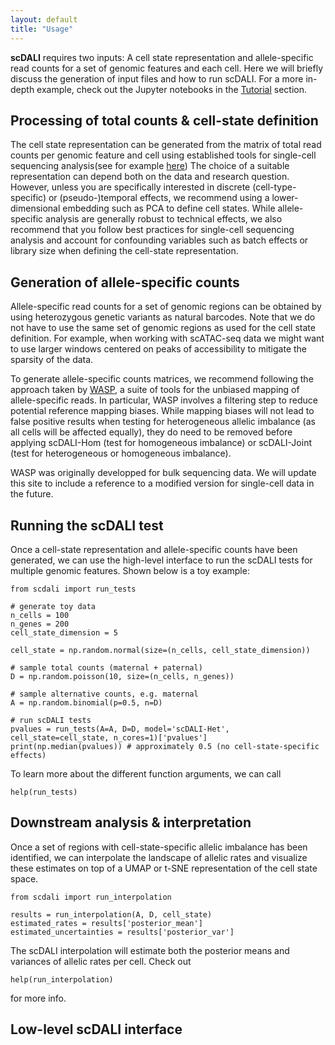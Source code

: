 ```yaml
---
layout: default
title: "Usage"
---
```


<strong>scDALI</strong> requires two inputs: A cell state representation and allele-specific read counts for a set of genomic features and each cell. Here we will briefly discuss the generation of input files and how to run scDALI. For a more in-depth example, check out the Jupyter notebooks in the [Tutorial](https://pmbio.github.io/scdali/tutorials) section.

## Processing of total counts & cell-state definition

The cell state representation can be generated from the matrix of total read counts per genomic feature and cell using established tools for single-cell sequencing analysis(see for example [here](https://scanpy.readthedocs.io/en/stable/tutorials.html)) The choice of a suitable representation can depend both on the data and research question. However, unless you are specifically interested in discrete (cell-type-specific) or (pseudo-)temporal effects, we recommend using a lower-dimensional embedding such as PCA to define cell states. While allele-specific analysis are generally robust to technical effects, we also recommend that you follow best practices for single-cell sequencing analysis and account for confounding variables such as batch effects or library size when defining the cell-state representation.

## Generation of allele-specific counts

Allele-specific read counts for a set of genomic regions can be obtained by using heterozygous genetic variants as natural barcodes. Note that we do not have to use the same set of genomic regions as used for the cell state definition. For example, when working with scATAC-seq data we might want to use larger windows centered on peaks of accessibility to mitigate the sparsity of the data. 

To generate allele-specific counts matrices, we recommend following the approach taken by [WASP](https://github.com/bmvdgeijn/WASP), a suite of tools for the unbiased mapping of allele-specific reads. In particular, WASP involves a filtering step to reduce potential reference mapping biases. While mapping biases will not lead to false positive results when testing for heterogeneous allelic imbalance (as all cells will be affected equally), they do need to be removed before applying scDALI-Hom (test for homogeneous imbalance) or scDALI-Joint (test for heterogeneous or homogeneous imbalance).

WASP was originally developped for bulk sequencing data. We will update this site to include a reference to a modified version for single-cell data in the future.

## Running the scDALI test

Once a cell-state representation and allele-specific counts have been generated, we can use the high-level interface to run the scDALI tests for multiple genomic features. Shown below is a toy example:

    from scdali import run_tests

    # generate toy data
    n_cells = 100
    n_genes = 200
    cell_state_dimension = 5

    cell_state = np.random.normal(size=(n_cells, cell_state_dimension))  
    
    # sample total counts (maternal + paternal)
    D = np.random.poisson(10, size=(n_cells, n_genes)) 
    
    # sample alternative counts, e.g. maternal
    A = np.random.binomial(p=0.5, n=D) 

    # run scDALI tests
    pvalues = run_tests(A=A, D=D, model='scDALI-Het', cell_state=cell_state, n_cores=1)['pvalues']
    print(np.median(pvalues)) # approximately 0.5 (no cell-state-specific effects)
  
To learn more about the different function arguments, we can call 

    help(run_tests)

## Downstream analysis & interpretation

Once a set of regions with cell-state-specific allelic imbalance has been identified, we can interpolate the landscape of allelic rates and visualize these estimates on top of a UMAP or t-SNE representation of the cell state space. 

    from scdali import run_interpolation
    
    results = run_interpolation(A, D, cell_state)
    estimated_rates = results['posterior_mean']
    estimated_uncertainties = results['posterior_var']
    
The scDALI interpolation will estimate both the posterior means and variances of allelic rates per cell. Check out
    
    help(run_interpolation)
    
for more info.

## Low-level scDALI interface
